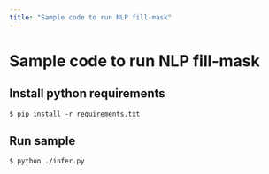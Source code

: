 ```yaml
---
title: "Sample code to run NLP fill-mask"
---
```


# Sample code to run NLP fill-mask


## Install python requirements
`
$ pip install -r requirements.txt
`


## Run sample
```
$ python ./infer.py
```
